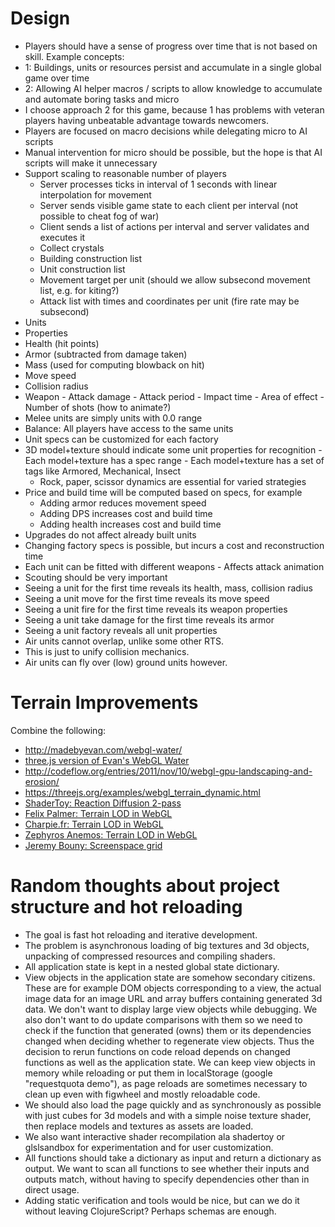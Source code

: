 # Design
 - Players should have a sense of progress over time that is not based on skill. Example concepts:
  - 1: Buildings, units or resources persist and accumulate in a single global game over time
  - 2: Allowing AI helper macros / scripts to allow knowledge to accumulate and automate boring tasks and micro
  - I choose approach 2 for this game, because 1 has problems with veteran players having unbeatable advantage towards newcomers.
 - Players are focused on macro decisions while delegating micro to AI scripts
  - Manual intervention for micro should be possible, but the hope is that AI scripts will make it unnecessary
 - Support scaling to reasonable number of players
   - Server processes ticks in interval of 1 seconds with linear interpolation for movement
   - Server sends visible game state to each client per interval (not possible to cheat fog of war)
   - Client sends a list of actions per interval and server validates and executes it
    - Collect crystals
    - Building construction list
    - Unit construction list
    - Movement target per unit (should we allow subsecond movement list, e.g. for kiting?)
    - Attack list with times and coordinates per unit (fire rate may be subsecond)
 - Units
  - Properties
   - Health (hit points)
   - Armor (subtracted from damage taken)
   - Mass (used for computing blowback on hit)
   - Move speed
   - Collision radius
   - Weapon
    - Attack damage
    - Attack period
    - Impact time
    - Area of effect
    - Number of shots (how to animate?)
  - Melee units are simply units with 0.0 range
  - Balance: All players have access to the same units
  - Unit specs can be customized for each factory
   - 3D model+texture should indicate some unit properties for recognition
    - Each model+texture has a spec range
    - Each model+texture has a set of tags like Armored, Mechanical, Insect
     - Rock, paper, scissor dynamics are essential for varied strategies
   - Price and build time will be computed based on specs, for example
     - Adding armor reduces movement speed
     - Adding DPS increases cost and build time
     - Adding health increases cost and build time
   - Upgrades do not affect already built units
   - Changing factory specs is possible, but incurs a cost and reconstruction time
   - Each unit can be fitted with different weapons
    - Affects attack animation
 - Scouting should be very important
  - Seeing a unit for the first time reveals its health, mass, collision radius
  - Seeing a unit move for the first time reveals its move speed
  - Seeing a unit fire for the first time reveals its weapon properties
  - Seeing a unit take damage for the first time reveals its armor
  - Seeing a unit factory reveals all unit properties
 - Air units cannot overlap, unlike some other RTS.
  - This is just to unify collision mechanics.
  - Air units can fly over (low) ground units however.

# Terrain Improvements
Combine the following:
 - http://madebyevan.com/webgl-water/
 - [three.js version of Evan's WebGL Water](https://github.com/dblsai/WebGL-Fluid)
 - http://codeflow.org/entries/2011/nov/10/webgl-gpu-landscaping-and-erosion/
 - https://threejs.org/examples/webgl_terrain_dynamic.html
 - [ShaderToy: Reaction Diffusion 2-pass](https://www.shadertoy.com/view/XsG3z1)
 - [Felix Palmer: Terrain LOD in WebGL](https://github.com/felixpalmer/lod-terrain)
 - [Charpie.fr: Terrain LOD in WebGL](http://charpie.fr/#home)
 - [Zephyros Anemos: Terrain LOD in WebGL](http://www.zephyrosanemos.com/windstorm/current/live-demo.html)
 - [Jeremy Bouny: Screenspace grid](http://jeremybouny.fr/experiments/screen_space_grid/)

# Random thoughts about project structure and hot reloading

- The goal is fast hot reloading and iterative development.
- The problem is asynchronous loading of big textures and 3d objects, unpacking of compressed resources and compiling shaders.
- All application state is kept in a nested global state dictionary.
- View objects in the application state are somehow secondary citizens.
 These are for example DOM objects corresponding to a view,
 the actual image data for an image URL and array buffers containing generated 3d data.
 We don't want to display large view objects while debugging.
 We also don't want to do update comparisons with them so we need
 to check if the function that generated (owns) them or its dependencies changed when
 deciding whether to regenerate view objects.
 Thus the decision to rerun functions on code reload depends on changed functions
 as well as the application state.
 We can keep view objects in memory while reloading or put them in localStorage (google "requestquota demo"),
 as page reloads are sometimes necessary to clean up even with figwheel and mostly reloadable code.
- We should also load the page quickly and as synchronously as possible with just cubes for 3d models and with a simple noise texture shader,
  then replace models and textures as assets are loaded.
- We also want interactive shader recompilation ala shadertoy or glslsandbox for experimentation and for user customization.
- All functions should take a dictionary as input and return a dictionary as output.
We want to scan all functions to see whether their inputs and outputs match,
without having to specify dependencies other than in direct usage.
- Adding static verification and tools would be nice, but can we do it without leaving ClojureScript?
Perhaps schemas are enough.
